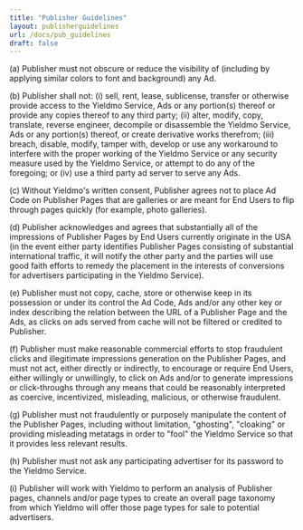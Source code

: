 ```yaml
---
title: "Publisher Guidelines"
layout: publisherguidelines
url: /docs/pub_guidelines
draft: false
---
```


(a) Publisher must not obscure or reduce the visibility of (including by applying similar colors to font and background) any Ad.

(b) Publisher shall not: (i) sell, rent, lease, sublicense, transfer or otherwise provide access to the Yieldmo Service, Ads or any portion(s) thereof or provide any copies thereof to any third party; (ii) alter, modify, copy, translate, reverse engineer, decompile or disassemble the Yieldmo Service, Ads or any portion(s) thereof, or create derivative works therefrom; (iii) breach, disable, modify, tamper with, develop or use any workaround to interfere with the proper working of the Yieldmo Service or any security measure used by the Yieldmo Service, or attempt to do any of the foregoing; or (iv) use a third party ad server to serve any Ads.

(c) Without Yieldmo's written consent, Publisher agrees not to place Ad Code on Publisher Pages that are galleries or are meant for End Users to flip through pages quickly (for example, photo galleries).

(d) Publisher acknowledges and agrees that substantially all of the impressions of Publisher Pages by End Users currently originate in the USA (in the event either party identifies Publisher Pages consisting of substantial international traffic, it will notify the other party and the parties will use good faith efforts to remedy the placement in the interests of conversions for advertisers participating in the Yieldmo Service).

(e) Publisher must not copy, cache, store or otherwise keep in its possession or under its control the Ad Code, Ads and/or any other key or index describing the relation between the URL of a Publisher Page and the Ads, as clicks on ads served from cache will not be filtered or credited to Publisher.

(f) Publisher must make reasonable commercial efforts to stop fraudulent clicks and illegitimate impressions generation on the Publisher Pages, and must not act, either directly or indirectly, to encourage or require End Users, either willingly or unwillingly, to click on Ads and/or to generate impressions or click-throughs through any means that could be reasonably interpreted as coercive, incentivized, misleading, malicious, or otherwise fraudulent.

(g) Publisher must not fraudulently or purposely manipulate the content of the Publisher Pages, including without limitation, "ghosting", "cloaking" or providing misleading metatags in order to "fool" the Yieldmo Service so that it provides less relevant results.

(h) Publisher must not ask any participating advertiser for its password to the Yieldmo Service.

(i) Publisher will work with Yieldmo to perform an analysis of Publisher pages, channels and/or page types to create an overall page taxonomy from which Yieldmo will offer those page types for sale to potential advertisers.